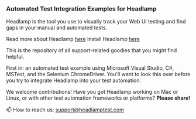 ### Automated Test Integration Examples for Headlamp

Headlamp is the tool you use to visually track your Web UI testing and find gaps in your manual and automated tests.

Read more about Headlamp [here](https://headlamptest.com)
Install Headlamp [here](https://chrome.google.com/webstore/detail/headlamp/bmknfgijehendonfbfcfkhbaijhbbnle)

This is the repository of all support-related goodies that you might find helpful.

First in: an automated test example using Microsoft Visual Studio, C#, MSTest, and the Selenium ChromeDriver. You'll want to look this over before you try to integrate Headlamp into your test automation.

We welcome contributions! Have you got Headlamp working on Mac or Linux, or with other test automation frameworks or platforms? **Please share!**


📫 How to reach us: support@headlamptest.com


<!--
**HeadlampTest/HeadlampTest** is a ✨ _special_ ✨ repository because its `README.md` (this file) appears on your GitHub profile.

Here are some ideas to get you started:

- 🔭 I’m currently working on ...
- 🌱 I’m currently learning ...
- 👯 I’m looking to collaborate on ...
- 🤔 I’m looking for help with ...
- 💬 Ask me about ...
- 📫 How to reach me: ...
- 😄 Pronouns: ...
- ⚡ Fun fact: ...
-->
